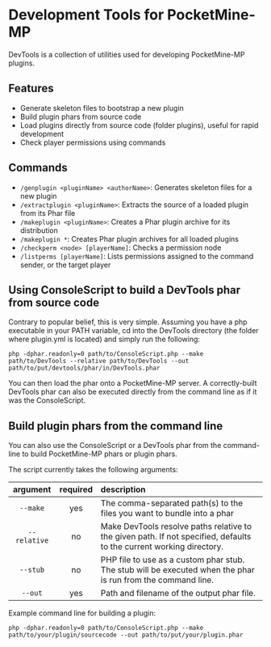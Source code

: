 # Development Tools for PocketMine-MP
DevTools is a collection of utilities used for developing PocketMine-MP plugins.

## Features
- Generate skeleton files to bootstrap a new plugin
- Build plugin phars from source code
- Load plugins directly from source code (folder plugins), useful for rapid development
- Check player permissions using commands

## Commands
* `/genplugin <pluginName> <authorName>`: Generates skeleton files for a new plugin
* `/extractplugin <pluginName>`: Extracts the source of a loaded plugin from its Phar file
* `/makeplugin <pluginName>`: Creates a Phar plugin archive for its distribution
* `/makeplugin *`: Creates Phar plugin archives for all loaded plugins
* `/checkperm <node> [playerName]`: Checks a permission node
* `/listperms [playerName]`: Lists permissions assigned to the command sender, or the target player

## Using ConsoleScript to build a DevTools phar from source code
Contrary to popular belief, this is very simple. Assuming you have a php executable in your PATH variable, cd into the DevTools directory (the folder where plugin.yml is located) and simply run the following:
```
php -dphar.readonly=0 path/to/ConsoleScript.php --make path/to/DevTools --relative path/to/DevTools --out path/to/put/devtools/phar/in/DevTools.phar
```
You can then load the phar onto a PocketMine-MP server. A correctly-built DevTools phar can also be executed directly from the command line as if it was the ConsoleScript.

## Build plugin phars from the command line
You can also use the ConsoleScript or a DevTools phar from the command-line to build PocketMine-MP phars or plugin phars.

The script currently takes the following arguments:

| argument | required | description |
|:--------:|:--------:|:------------|
| `--make` | yes | The comma-separated path(s) to the files you want to bundle into a phar |
| `--relative` | no | Make DevTools resolve paths relative to the given path. If not specified, defaults to the current working directory. |
| `--stub` | no | PHP file to use as a custom phar stub. The stub will be executed when the phar is run from the command line. |
| `--out` | yes | Path and filename of the output phar file. |

Example command line for building a plugin:
```
php -dphar.readonly=0 path/to/ConsoleScript.php --make path/to/your/plugin/sourcecode --out path/to/put/your/plugin.phar
```
